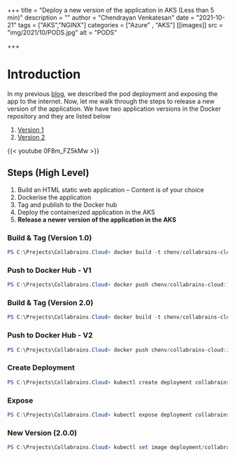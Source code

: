 +++
title = "Deploy a new version of the application in AKS (Less than 5 min)"
description = ""
author = "Chendrayan Venkatesan"
date = "2021-10-21"
tags = ["AKS","NGINX"]
categories = ["Azure" , "AKS"]
[[images]]
  src = "img/2021/10/PODS.jpg"
  alt = "PODS"

+++

# Introduction

In my previous [blog](https://about-powershell.com/blog/deploy-nginx-application-in-aks-in-5-min/), we described the pod deployment and exposing the app to the internet. Now, let me walk through the steps to release a new version of the application. We have two application versions in the Docker repository and they are listed below 

1. [Version 1](https://hub.docker.com/layers/173282206/chenv/collabrains-cloud/1.0.0/images/sha256-13340e9feca2d671f8fd47c11d5f4252144c75c10efb277715e77bf9650ded91?context=repo)
2. [Version 2](https://hub.docker.com/layers/173282070/chenv/collabrains-cloud/2.0.0/images/sha256-e7d89b5670ba756860f768e6fc675adc4ade3f0ded4a224f2e608d918d838288?context=repo)

{{< youtube 0F8m_FZ5kMw >}}

## Steps (High Level)

1.	Build an HTML static web application – Content is of your choice
2.	Dockerise the application
3.	Tag and publish to the Docker hub
4.	Deploy the containerized application in the AKS
5.	**Release a newer version of the application in the AKS**


### Build & Tag (Version 1.0)

```PowerShell
PS C:\Projects\Collabrains.Cloud> docker build -t chenv/collabrains-cloud:1.0.0 .
```

### Push to Docker Hub - V1

```PowerShell
PS C:\Projects\Collabrains.Cloud> docker push chenv/collabrains-cloud:1.0.0
```

### Build & Tag (Version 2.0)

```PowerShell
PS C:\Projects\Collabrains.Cloud> docker build -t chenv/collabrains-cloud:2.0.0 .
```

### Push to Docker Hub - V2

```PowerShell
PS C:\Projects\Collabrains.Cloud> docker push chenv/collabrains-cloud:2.0.0
```

### Create Deployment

```PowerShell
PS C:\Projects\Collabrains.Cloud> kubectl create deployment collabrains-cloud --image=chenv/collabrains-cloud:1.0.0
```

### Expose

```PowerShell
PS C:\Projects\Collabrains.Cloud> kubectl expose deployment collabrains-cloud --type=LoadBalancer --port=80 --target-port=80 --name=collabrains-cloud-service
```

### New Version (2.0.0)

```PowerShell
PS C:\Projects\Collabrains.Cloud> kubectl set image deployment/collabrains-cloud collabrains-cloud=chenv/collabrains-cloud:2.0.0 --record=true
```